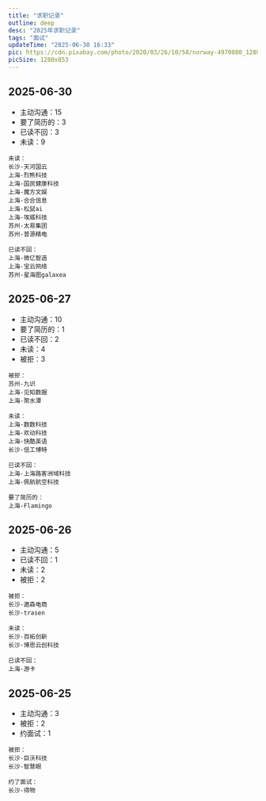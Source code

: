 ```yaml
---
title: "求职记录"
outline: deep
desc: "2025年求职记录"
tags: "面试"
updateTime: "2025-06-30 16:33"
pic: https://cdn.pixabay.com/photo/2020/03/26/10/58/norway-4970080_1280.jpg
picSize: 1280x853
---
```


## 2025-06-30

- 主动沟通：15
- 要了简历的：3
- 已读不回：3
- 未读：9

```
未读：
长沙-天河国云
上海-烈熊科技
上海-国民健康科技
上海-魔方文娱
上海-合合信息
上海-松鼠ai
上海-埃威科技
苏州-太易集团
苏州-普源精电

已读不回：
上海-微亿智造
上海-宝云网络
苏州-星海图galaxea
```

## 2025-06-27

- 主动沟通：10
- 要了简历的：1
- 已读不回：2
- 未读：4
- 被拒：3

```
被拒：
苏州-九识
上海-见知数据
上海-聚水潭

未读：
上海-数数科技
上海-欢动科技
上海-快酷英语
长沙-信工博特

已读不回：
上海-上海路客洲域科技
上海-佩航航空科技

要了简历的：
上海-Flamingo
```

## 2025-06-26

- 主动沟通：5
- 已读不回：1
- 未读：2
- 被拒：2

```
被拒：
长沙-遨森电商
长沙-trasen

未读：
长沙-百拓创新
长沙-博思云创科技

已读不回：
上海-游卡
```

## 2025-06-25

- 主动沟通：3
- 被拒：2
- 约面试：1

```
被拒：
长沙-巨沃科技
长沙-智慧眼

约了面试：
长沙-得物
```

